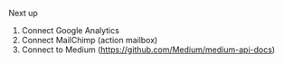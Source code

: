 Next up

1. Connect Google Analytics
2. Connect MailChimp (action mailbox)
3. Connect to Medium (https://github.com/Medium/medium-api-docs)